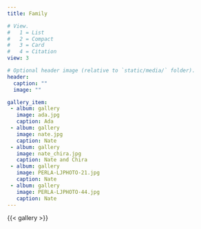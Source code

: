 ```yaml
---
title: Family

# View.
#   1 = List
#   2 = Compact
#   3 = Card
#   4 = Citation
view: 3

# Optional header image (relative to `static/media/` folder).
header:
  caption: ""
  image: ""

gallery_item:
 - album: gallery
   image: ada.jpg
   caption: Ada
 - album: gallery
   image: nate.jpg
   caption: Nate
 - album: gallery
   image: nate_chira.jpg
   caption: Nate and Chira
 - album: gallery
   image: PERLA-LJPHOTO-21.jpg
   caption: Nate
 - album: gallery
   image: PERLA-LJPHOTO-44.jpg
   caption: Nate   
---
```

{{< gallery >}}